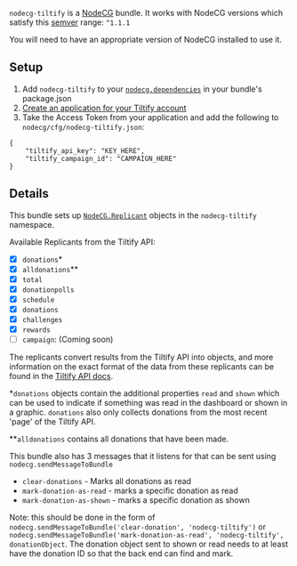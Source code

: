 `nodecg-tiltify` is a [NodeCG](http://github.com/nodecg/nodecg) bundle. It works with NodeCG versions which satisfy this [semver](https://docs.npmjs.com/getting-started/semantic-versioning) range: `^1.1.1`

You will need to have an appropriate version of NodeCG installed to use it.

## Setup

1. Add `nodecg-tiltify` to your [`nodecg.dependencies`](https://nodecg.com/docs/manifest/#nodecgbundledependencies) in your bundle's package.json
2. [Create an application for your Tiltify account](https://tiltify.github.io/api/topics/getting-started.html)
3. Take the Access Token from your application and add the following to `nodecg/cfg/nodecg-tiltify.json`:

```
{
	"tiltify_api_key": "KEY_HERE",
	"tiltify_campaign_id": "CAMPAIGN_HERE"
}
```

## Details

This bundle sets up [`NodeCG.Replicant`](https://nodecg.com/docs/classes/replicant/) objects in the `nodecg-tiltify` namespace.

Available Replicants from the Tiltify API:
- [X] `donations`\*
- [X] `alldonations`\*\*
- [X] `total`
- [X] `donationpolls`
- [X] `schedule`
- [X] `donations`
- [X] `challenges`
- [X] `rewards`
- [ ] `campaign`: (Coming soon)

The replicants convert results from the Tiltify API into objects, and more information on the exact format of the data from these replicants can be found in the [Tiltify API docs](https://tiltify.github.io/api/).

\*`donations` objects contain the additional properties `read` and `shown` which can be used to indicate if something was read in the dashboard or shown in a graphic. `donations` also only collects donations from the most recent 'page' of the Tiltify API.

\*\*`alldonations` contains all donations that have been made.

This bundle also has 3 messages that it listens for that can be sent using
`nodecg.sendMessageToBundle`
* `clear-donations` - Marks all donations as read
* `mark-donation-as-read` - marks a specific donation as read
* `mark-donation-as-shown` - marks a specific donation as shown

Note: this should be done in the form of
`nodecg.sendMessageToBundle('clear-donation', 'nodecg-tiltify')` or
`nodecg.sendMessageToBundle('mark-donation-as-read', 'nodecg-tiltify',
donationObject`. The donation object sent to shown or read needs to at least
have the donation ID so that the back end can find and mark.
